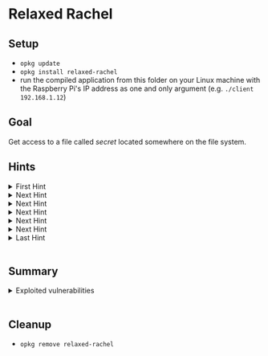 # Relaxed Rachel

## Setup
- `opkg update`
- `opkg install relaxed-rachel`
- run the compiled application from this folder on your Linux machine with the Raspberry Pi's IP address as one and only argument (e.g. `./client 192.168.1.12`)

## Goal
Get access to a file called *secret* located somewhere on the file system.

## Hints
<details>
  <summary>First Hint</summary>
  Examine which port is accessed on the Raspberry Pi
</details>

<details>
  <summary>Next Hint</summary>
  Understand the protocol that is used for the communication
</details>

<details>
  <summary>Next Hint</summary>
  Try to find information about the authentication process...
</details>

<details>
  <summary>Next Hint</summary>
  ... either in the binary or on the network
</details>

<details>
  <summary>Next Hint</summary>
  Access the server with your own client
</details>

<details>
  <summary>Next Hint</summary>
  Search the secret on the file system
</details>

<details>
  <summary>Last Hint</summary>
  It is located in the user's home directory
</details>
<br>

## Summary
<details>
  <summary>Exploited vulnerabilities</summary>
  <ul>
    <li>hardcoded credentials in compiled application</li>
    <li>usage of an unsafe protocol that can be read on the network</li>
  </ul>
</details>
<br>

## Cleanup
- `opkg remove relaxed-rachel`
